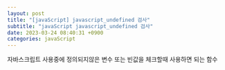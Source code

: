 ```yaml
---
layout: post
title: "[javaScript] javascript_undefined 검사"
subtitle: "javaScript javascript_undefined 검사"
date: 2023-03-24 08:40:31 +0900
categories: javaScript
---
```

자바스크립트 사용중에 정의되지않은 변수 또는 빈값을 체크할때 사용하면 되는 함수



<script>
 
    /**
     * 문자열이 빈 문자열인지 체크하여 결과값을 리턴한다.
     * @param str       : 체크할 문자열
     */
    function isEmpty(str){
         
        if(typeof str == "undefined" || str == null || str == "")
            return true;
        else
            return false ;
    }
     
    /**
     * 문자열이 빈 문자열인지 체크하여 기본 문자열로 리턴한다.
     * @param str           : 체크할 문자열
     * @param defaultStr    : 문자열이 비어있을경우 리턴할 기본 문자열
     */
    function nvl(str, defaultStr){
         
        if(typeof str == "undefined" || str == null || str == "")
            str = defaultStr ;
         
        return str ;
    }
 
</script>


                                                                                                                                                                                                                                                                                                                                                                                                                                                                                                                                                                                                                                       
